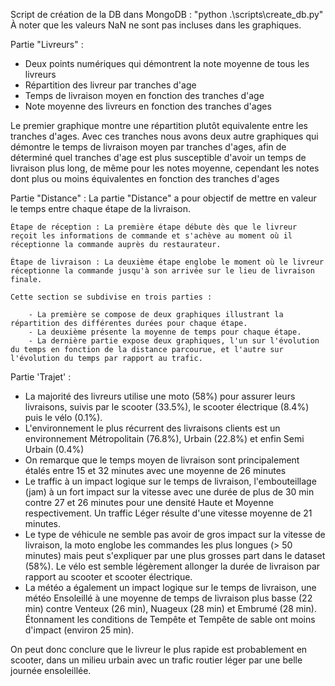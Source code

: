 Script de création de la DB dans MongoDB : "python .\scripts\create_db.py"
À noter que les valeurs NaN ne sont pas incluses dans les graphiques.

Partie "Livreurs" : 
 - Deux points numériques qui démontrent la note moyenne de tous les livreurs
 - Répartition des livreur par tranches d'age
 - Temps de livraison moyen en fonction des tranches d'age
 - Note moyenne des livreurs en fonction des tranches d'ages

Le premier graphique montre une répartition plutôt equivalente entre les tranches d'ages. Avec ces tranches nous avons deux autre graphiques qui démontre le temps de livraison moyen par tranches d'ages, afin de déterminé quel tranches d'age est plus susceptible d'avoir un temps de livraison plus long, de même pour les notes moyenne, cependant les notes dont plus ou moins équivalentes en fonction des tranches d'ages

Partie "Distance" :
    La partie "Distance" a pour objectif de mettre en valeur le temps entre chaque étape de la livraison.
    
    Étape de réception : La première étape débute dès que le livreur reçoit les informations de commande et s'achève au moment où il réceptionne la commande auprès du restaurateur.
    
    Étape de livraison : La deuxième étape englobe le moment où le livreur réceptionne la commande jusqu'à son arrivée sur le lieu de livraison finale.
    
    Cette section se subdivise en trois parties :
    
        - La première se compose de deux graphiques illustrant la répartition des différentes durées pour chaque étape.
        - La deuxième présente la moyenne de temps pour chaque étape.
        - La dernière partie expose deux graphiques, l'un sur l'évolution du temps en fonction de la distance parcourue, et l'autre sur l'évolution du temps par rapport au trafic.

Partie 'Trajet' :
 - La majorité des livreurs utilise une moto (58%) pour assurer leurs livraisons, suivis par le scooter (33.5%), le scooter électrique (8.4%) puis le vélo (0.1%).
 - L'environnement le plus récurrent des livraisons clients est un environnement Métropolitain (76.8%), Urbain (22.8%) et enfin Semi Urbain (0.4%)
 - On remarque que le temps moyen de livraison sont principalement étalés entre 15 et 32 minutes avec une moyenne de 26 minutes
 - Le traffic à un impact logique sur le temps de livraison, l'embouteillage (jam) à un fort impact sur la vitesse avec une durée de plus de 30 min contre 27 et 26 minutes pour une densité Haute et Moyenne respectivement. Un traffic Léger résulte d'une vitesse moyenne de 21 minutes.
 - Le type de véhicule ne semble pas avoir de gros impact sur la vitesse de livraison, la moto englobe les commandes les plus longues (> 50 minutes) mais peut s'expliquer par une plus grosses part dans le dataset (58%). Le vélo est semble légèrement allonger la durée de livraison par rapport au scooter et scooter électrique.
 - La météo a également un impact logique sur le temps de livraison, une météo Ensoleillé à une moyenne de temps de livraison plus basse (22 min) contre Venteux (26 min), Nuageux (28 min) et Embrumé (28 min). Étonnament les conditions de Tempête et Tempête de sable ont moins d'impact (environ 25 min).

On peut donc conclure que le livreur le plus rapide est probablement en scooter, dans un milieu urbain avec un trafic routier léger par une belle journée ensoleillée.
